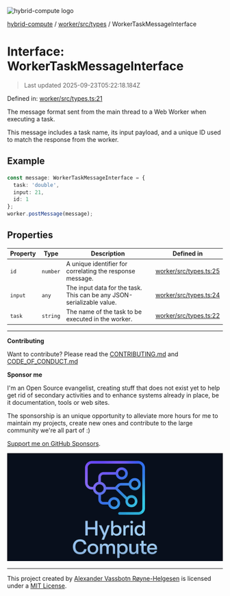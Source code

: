<div><img alt="hybrid-compute logo" src="https://raw.githubusercontent.com/phun-ky/hybrid-compute/main/public/logo-hybrid-compute-horizontal-colored-package.svg?raw=true" style="max-height:32px;"/></div>

[hybrid-compute](../../../../README.md) / [worker/src/types](../README.md) /
WorkerTaskMessageInterface

# Interface: WorkerTaskMessageInterface

> Last updated 2025-09-23T05:22:18.184Z

Defined in:
[worker/src/types.ts:21](https://github.com/phun-ky/hybrid-compute/blob/main/packages/worker/src/types.ts#L21)

The message format sent from the main thread to a Web Worker when executing a
task.

This message includes a task name, its input payload, and a unique ID used to
match the response from the worker.

## Example

```ts
const message: WorkerTaskMessageInterface = {
  task: 'double',
  input: 21,
  id: 1
};
worker.postMessage(message);
```

## Properties

| Property                   | Type     | Description                                                           | Defined in                                                                                                     |
| -------------------------- | -------- | --------------------------------------------------------------------- | -------------------------------------------------------------------------------------------------------------- |
| <a id="id"></a> `id`       | `number` | A unique identifier for correlating the response message.             | [worker/src/types.ts:25](https://github.com/phun-ky/hybrid-compute/blob/main/packages/worker/src/types.ts#L25) |
| <a id="input"></a> `input` | `any`    | The input data for the task. This can be any JSON-serializable value. | [worker/src/types.ts:24](https://github.com/phun-ky/hybrid-compute/blob/main/packages/worker/src/types.ts#L24) |
| <a id="task"></a> `task`   | `string` | The name of the task to be executed in the worker.                    | [worker/src/types.ts:22](https://github.com/phun-ky/hybrid-compute/blob/main/packages/worker/src/types.ts#L22) |

---

**Contributing**

Want to contribute? Please read the
[CONTRIBUTING.md](https://github.com/phun-ky/hybrid-compute/blob/main/CONTRIBUTING.md)
and
[CODE_OF_CONDUCT.md](https://github.com/phun-ky/hybrid-compute/blob/main/CODE_OF_CONDUCT.md)

**Sponsor me**

I'm an Open Source evangelist, creating stuff that does not exist yet to help
get rid of secondary activities and to enhance systems already in place, be it
documentation, tools or web sites.

The sponsorship is an unique opportunity to alleviate more hours for me to
maintain my projects, create new ones and contribute to the large community
we're all part of :)

[Support me on GitHub Sponsors](https://github.com/sponsors/phun-ky).

![@hybrid-compute banner with logo and text](https://github.com/phun-ky/hybrid-compute/blob/main/public/logo-banner.png?raw=true)

---

This project created by [Alexander Vassbotn Røyne-Helgesen](http://phun-ky.net)
is licensed under a [MIT License](https://choosealicense.com/licenses/mit/).
